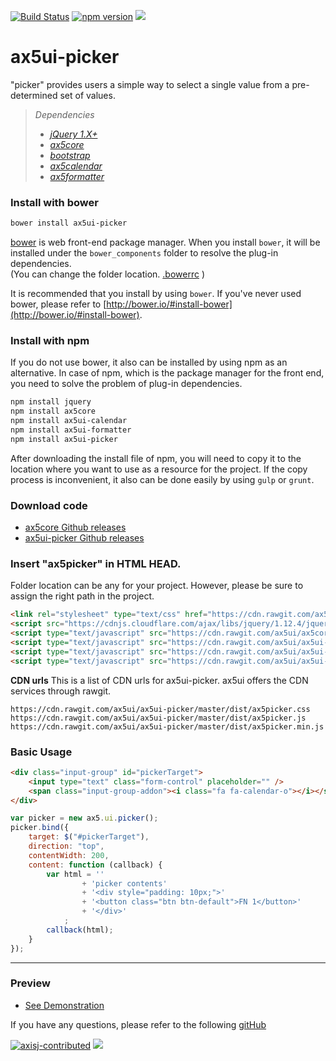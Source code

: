 [![Build Status](https://travis-ci.org/ax5ui/ax5ui-picker.svg?branch=master)](https://travis-ci.org/ax5ui/ax5ui-picker)
[![npm version](https://badge.fury.io/js/ax5ui-picker.svg)](https://badge.fury.io/js/ax5ui-picker)
[![](https://img.shields.io/npm/dm/ax5ui-picker.svg)](https://www.npmjs.com/package/ax5ui-picker)

# ax5ui-picker
"picker" provides users a simple way to select a single value from a pre-determined set of values.

> *Dependencies*
> * _[jQuery 1.X+](http://jquery.com/)_
> * _[ax5core](http://ax5.io/ax5core)_
> * _[bootstrap](http://getbootstrap.com/)_
> * _[ax5calendar](http://ax5.io/ax5calendar)_
> * _[ax5formatter](http://ax5.io/ax5formatter)_


### Install with bower
```sh
bower install ax5ui-picker
```
[bower](http://bower.io/#install-bower) is web front-end package manager.
When you install `bower`, it will be installed under the `bower_components` folder to resolve the plug-in dependencies.  
(You can change the folder location. [.bowerrc](http://bower.io/docs/config/#bowerrc-specification) )

It is recommended that you install by using `bower`. 
If you've never used bower, please refer to [http://bower.io/#install-bower](http://bower.io/#install-bower).

### Install with npm
If you do not use bower, it also can be installed by using npm as an alternative.
In case of npm, which is the package manager for the front end, you need to solve the problem of plug-in dependencies.

```sh
npm install jquery
npm install ax5core
npm install ax5ui-calendar
npm install ax5ui-formatter
npm install ax5ui-picker
```

After downloading the install file of npm, you will need to copy it to the location where you want to use as a resource for the project.
If the copy process is inconvenient, it also can be done easily by using `gulp` or `grunt`.

### Download code
- [ax5core Github releases](https://github.com/ax5ui/ax5core/releases)
- [ax5ui-picker Github releases](https://github.com/ax5ui/ax5ui-picker/releases)


### Insert "ax5picker" in HTML HEAD.
Folder location can be any for your project. However, please be sure to assign the right path in the project.

```html
<link rel="stylesheet" type="text/css" href="https://cdn.rawgit.com/ax5ui/ax5ui-picker/master/dist/ax5picker.css" />
<script src="https://cdnjs.cloudflare.com/ajax/libs/jquery/1.12.4/jquery.min.js"></script>
<script type="text/javascript" src="https://cdn.rawgit.com/ax5ui/ax5core/master/dist/ax5core.min.js"></script>
<script type="text/javascript" src="https://cdn.rawgit.com/ax5ui/ax5ui-calendar/master/dist/ax5calendar.min.js"></script>
<script type="text/javascript" src="https://cdn.rawgit.com/ax5ui/ax5ui-formatter/master/dist/ax5formatter.min.js"></script>
<script type="text/javascript" src="https://cdn.rawgit.com/ax5ui/ax5ui-picker/master/dist/ax5picker.min.js"></script>
```

**CDN urls**
This is a list of CDN urls for ax5ui-picker. ax5ui offers the CDN services through rawgit.
```
https://cdn.rawgit.com/ax5ui/ax5ui-picker/master/dist/ax5picker.css
https://cdn.rawgit.com/ax5ui/ax5ui-picker/master/dist/ax5picker.js
https://cdn.rawgit.com/ax5ui/ax5ui-picker/master/dist/ax5picker.min.js
```

### Basic Usage
```html
<div class="input-group" id="pickerTarget">
    <input type="text" class="form-control" placeholder="" />
    <span class="input-group-addon"><i class="fa fa-calendar-o"></i></span>
</div>
```

```js
var picker = new ax5.ui.picker();
picker.bind({
    target: $("#pickerTarget"),
    direction: "top",
    contentWidth: 200,
    content: function (callback) {
        var html = ''
                + 'picker contents'
                + '<div style="padding: 10px;">'
                + '<button class="btn btn-default">FN 1</button>'
                + '</div>'
            ;
        callback(html);
    }
});
```

***

### Preview
- [See Demonstration](http://ax5.io/ax5ui-picker/demo/index.html)

If you have any questions, please refer to the following [gitHub](https://github.com/ax5ui/ax5ui-kernel)

[![axisj-contributed](https://img.shields.io/badge/AXISJ.com-Contributed-green.svg)](https://github.com/axisj)
![](https://img.shields.io/badge/Seowoo-Mondo&Thomas-red.svg)
